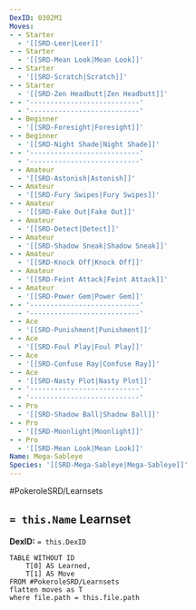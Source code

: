 ```yaml
---
DexID: 0302M1
Moves:
- - Starter
  - '[[SRD-Leer|Leer]]'
- - Starter
  - '[[SRD-Mean Look|Mean Look]]'
- - Starter
  - '[[SRD-Scratch|Scratch]]'
- - Starter
  - '[[SRD-Zen Headbutt|Zen Headbutt]]'
- - '---------------------------'
  - '---------------------------'
- - Beginner
  - '[[SRD-Foresight|Foresight]]'
- - Beginner
  - '[[SRD-Night Shade|Night Shade]]'
- - '---------------------------'
  - '---------------------------'
- - Amateur
  - '[[SRD-Astonish|Astonish]]'
- - Amateur
  - '[[SRD-Fury Swipes|Fury Swipes]]'
- - Amateur
  - '[[SRD-Fake Out|Fake Out]]'
- - Amateur
  - '[[SRD-Detect|Detect]]'
- - Amateur
  - '[[SRD-Shadow Sneak|Shadow Sneak]]'
- - Amateur
  - '[[SRD-Knock Off|Knock Off]]'
- - Amateur
  - '[[SRD-Feint Attack|Feint Attack]]'
- - Amateur
  - '[[SRD-Power Gem|Power Gem]]'
- - '---------------------------'
  - '---------------------------'
- - Ace
  - '[[SRD-Punishment|Punishment]]'
- - Ace
  - '[[SRD-Foul Play|Foul Play]]'
- - Ace
  - '[[SRD-Confuse Ray|Confuse Ray]]'
- - Ace
  - '[[SRD-Nasty Plot|Nasty Plot]]'
- - '---------------------------'
  - '---------------------------'
- - Pro
  - '[[SRD-Shadow Ball|Shadow Ball]]'
- - Pro
  - '[[SRD-Moonlight|Moonlight]]'
- - Pro
  - '[[SRD-Mean Look|Mean Look]]'
Name: Mega-Sableye
Species: '[[SRD-Mega-Sableye|Mega-Sableye]]'
---
```


#PokeroleSRD/Learnsets

## `= this.Name` Learnset

**DexID:** `= this.DexID`

```dataview
TABLE WITHOUT ID
    T[0] AS Learned,
    T[1] AS Move
FROM #PokeroleSRD/Learnsets
flatten moves as T
where file.path = this.file.path
```
